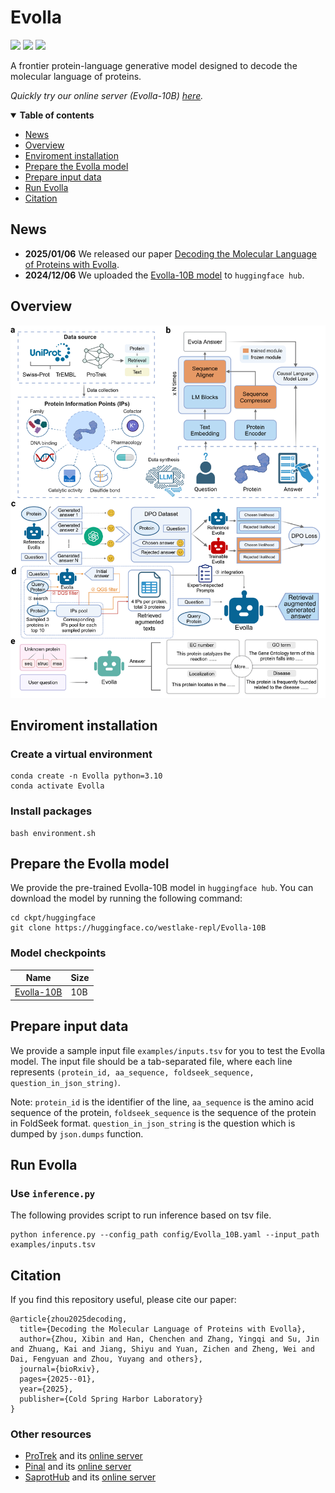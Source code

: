 # Evolla

<a href="https://doi.org/10.1101/2025.01.05.630192"><img src="https://img.shields.io/badge/Paper-bioRxiv-green" style="max-width: 100%;"></a>
<a href="https://huggingface.co/westlake-repl/Evolla-10B"><img src="https://img.shields.io/badge/%F0%9F%A4%97%20Hugging%20Face-red?label=Model" style="max-width: 100%;"></a>
<a href="https://x.com/duguyuan/status/1876446845951492221"><img src="https://img.shields.io/badge/Post-X-black" style="max-width: 100%;"></a>

A frontier protein-language generative model designed to decode the molecular language of proteins.

*Quickly try our online server (Evolla-10B) [here](http://www.chat-protein.com/).*

<details open><summary><b>Table of contents</b></summary>

- [News](#News)
- [Overview](#Overview)
- [Enviroment installation](#Enviroment-installation)
- [Prepare the Evolla model](#Prepare-the-Evolla-model)
- [Prepare input data](#Prepare-input-data)
- [Run Evolla](#Run-Evolla)
- [Citation](#Citation)
</details>


## News
- **2025/01/06** We released our paper [Decoding the Molecular Language of Proteins with Evolla](https://doi.org/10.1101/2025.01.05.630192).
- **2024/12/06** We uploaded the [Evolla-10B model](https://huggingface.co/westlake-repl/Evolla-10B) to `huggingface hub`.
## Overview

![](figures/overview.png)

## Enviroment installation

### Create a virtual environment
```
conda create -n Evolla python=3.10
conda activate Evolla
```

### Install packages
```
bash environment.sh
```

## Prepare the Evolla model

We provide the pre-trained Evolla-10B model in `huggingface hub`. You can download the model by running the following command:
```
cd ckpt/huggingface
git clone https://huggingface.co/westlake-repl/Evolla-10B
```

### Model checkpoints

|**Name** |**Size** |
|---------|---------|
|[Evolla-10B](https://huggingface.co/westlake-repl/Evolla-10B) | 10B |

## Prepare input data

We provide a sample input file `examples/inputs.tsv` for you to test the Evolla model. The input file should be a tab-separated file, where each line represents `(protein_id, aa_sequence, foldseek_sequence, question_in_json_string)`.

Note: `protein_id` is the identifier of the line, `aa_sequence` is the amino acid sequence of the protein, `foldseek_sequence` is the sequence of the protein in FoldSeek format. `question_in_json_string` is the question which is dumped by `json.dumps` function.


## Run Evolla

### Use `inference.py`

The following provides script to run inference based on tsv file.

```
python inference.py --config_path config/Evolla_10B.yaml --input_path examples/inputs.tsv
```

## Citation

If you find this repository useful, please cite our paper:

```
@article{zhou2025decoding,
  title={Decoding the Molecular Language of Proteins with Evolla},
  author={Zhou, Xibin and Han, Chenchen and Zhang, Yingqi and Su, Jin and Zhuang, Kai and Jiang, Shiyu and Yuan, Zichen and Zheng, Wei and Dai, Fengyuan and Zhou, Yuyang and others},
  journal={bioRxiv},
  pages={2025--01},
  year={2025},
  publisher={Cold Spring Harbor Laboratory}
}
```
### Other resources

- [ProTrek](https://www.biorxiv.org/content/10.1101/2024.05.30.596740v2) and its [online server](http://search-protrek.com/)
- [Pinal](https://www.biorxiv.org/content/10.1101/2024.08.01.606258v2) and its [online server](http://www.denovo-pinal.com/)
- [SaprotHub](https://www.biorxiv.org/content/10.1101/2024.05.24.595648v5) and its [online server](https://colab.research.google.com/github/westlake-repl/SaprotHub/blob/main/colab/SaprotHub_v2.ipynb?hl=en)
